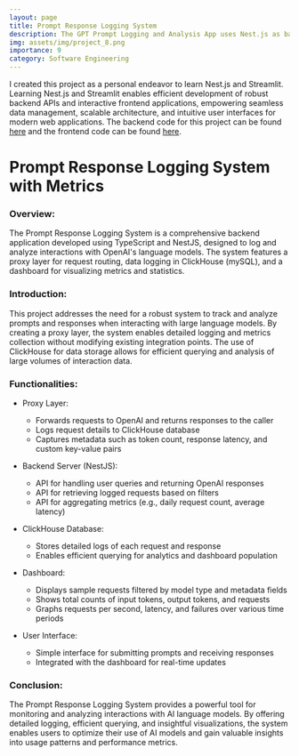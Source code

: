 ```yaml
---
layout: page
title: Prompt Response Logging System
description: The GPT Prompt Logging and Analysis App uses Nest.js as backend technology and Streamlit for frontend to log prompts to GPT models, offering real-time response display, detailed statistics, and visual analytics for prompt interactions.
img: assets/img/project_8.png
importance: 9
category: Software Engineering
---
```


I created this project as a personal endeavor to learn Nest.js and Streamlit. Learning Nest.js and Streamlit enables efficient development of robust backend APIs and interactive frontend applications, empowering seamless data management, scalable architecture, and intuitive user interfaces for modern web applications. The backend code for this project can be found [here](https://github.com/samyakmehta28/PromptLoggingSystem-backend) and the frontend code can be found [here](https://github.com/samyakmehta28/PromptLoggingSystem-frontend).

# Prompt Response Logging System with Metrics

### Overview:

The Prompt Response Logging System is a comprehensive backend application developed using TypeScript and NestJS, designed to log and analyze interactions with OpenAI's language models. The system features a proxy layer for request routing, data logging in ClickHouse (mySQL), and a dashboard for visualizing metrics and statistics.

### Introduction:

This project addresses the need for a robust system to track and analyze prompts and responses when interacting with large language models. By creating a proxy layer, the system enables detailed logging and metrics collection without modifying existing integration points. The use of ClickHouse for data storage allows for efficient querying and analysis of large volumes of interaction data.

### Functionalities:

- Proxy Layer:

  - Forwards requests to OpenAI and returns responses to the caller
  - Logs request details to ClickHouse database
  - Captures metadata such as token count, response latency, and custom key-value pairs

- Backend Server (NestJS):

  - API for handling user queries and returning OpenAI responses
  - API for retrieving logged requests based on filters
  - API for aggregating metrics (e.g., daily request count, average latency)

- ClickHouse Database:

  - Stores detailed logs of each request and response
  - Enables efficient querying for analytics and dashboard population

- Dashboard:

  - Displays sample requests filtered by model type and metadata fields
  - Shows total counts of input tokens, output tokens, and requests
  - Graphs requests per second, latency, and failures over various time periods

- User Interface:

  - Simple interface for submitting prompts and receiving responses
  - Integrated with the dashboard for real-time updates

### Conclusion:

The Prompt Response Logging System provides a powerful tool for monitoring and analyzing interactions with AI language models. By offering detailed logging, efficient querying, and insightful visualizations, the system enables users to optimize their use of AI models and gain valuable insights into usage patterns and performance metrics.
